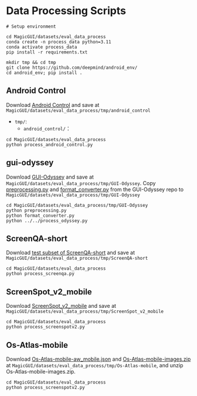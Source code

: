 # Data Processing Scripts

```
# Setup environment

cd MagicGUI/datasets/eval_data_process
conda create -n process_data python=3.11
conda activate process_data
pip install -r requirements.txt

mkdir tmp && cd tmp
git clone https://github.com/deepmind/android_env/
cd android_env; pip install .
```

## Android Control

Download [Android Control](https://github.com/google-research/google-research/tree/master/android_control) and save at ``MagicGUI/datasets/eval_data_process/tmp/android_control`` 
- `tmp/`: 
  - `android_control/`：
```
cd MagicGUI/datasets/eval_data_process
python process_android_control.py
```

## gui-odyssey

Download [GUI-Odyssey](https://github.com/OpenGVLab/GUI-Odyssey?tab=readme-ov-file) and save at ``MagicGUI/datasets/eval_data_process/tmp/GUI-Odyssey``. Copy [preprocessing.py](https://github.com/OpenGVLab/GUI-Odyssey/blob/master/data/preprocessing.py) and [format_converter.py](https://github.com/OpenGVLab/GUI-Odyssey/blob/master/data/format_converter.py) from the GUI-Odyssey repo to ``MagicGUI/datasets/eval_data_process/tmp/GUI-Odyssey``

```
cd MagicGUI/datasets/eval_data_process/tmp/GUI-Odyssey
python preprocessing.py
python format_converter.py
python ../../process_odyssey.py
```

## ScreenQA-short

Download [test subset of ScreenQA-short](https://huggingface.co/datasets/rootsautomation/RICO-ScreenQA-Short/tree/main/data) and save at ``MagicGUI/datasets/eval_data_process/tmp/ScreenQA-short``

```
cd MagicGUI/datasets/eval_data_process
python process_screenqa.py
```

## ScreenSpot_v2_mobile

Download [ScreenSpot_v2_mobile](https://huggingface.co/datasets/HongxinLi/ScreenSpot_v2) and save at ``MagicGUI/datasets/eval_data_process/tmp/ScreenSpot_v2_mobile``

```
cd MagicGUI/datasets/eval_data_process
python process_screenspotv2.py
```

## Os-Atlas-mobile

Download [Os-Atlas-mobile-aw_mobile.json](https://huggingface.co/datasets/OS-Copilot/OS-Atlas-data/blob/main/mobile_domain/aw_mobile.json) and [Os-Atlas-mobile-images.zip](https://huggingface.co/datasets/OS-Copilot/OS-Atlas-data/blob/main/mobile_domain/mobile_images.zip) at ``MagicGUI/datasets/eval_data_process/tmp/Os-Atlas-mobile``, and unzip Os-Atlas-mobile-images.zip.

```
cd MagicGUI/datasets/eval_data_process
python process_screenspotv2.py
```
